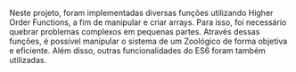 Neste projeto, foram implementadas diversas funções utilizando Higher Order Functions, a fim de manipular e criar arrays. Para isso, foi necessário quebrar problemas complexos em pequenas partes. Através dessas funções, é possível manipular o sistema de um Zoológico de forma objetiva e eficiente. Além disso, outras funcionalidades do ES6 foram também utilizadas. 


